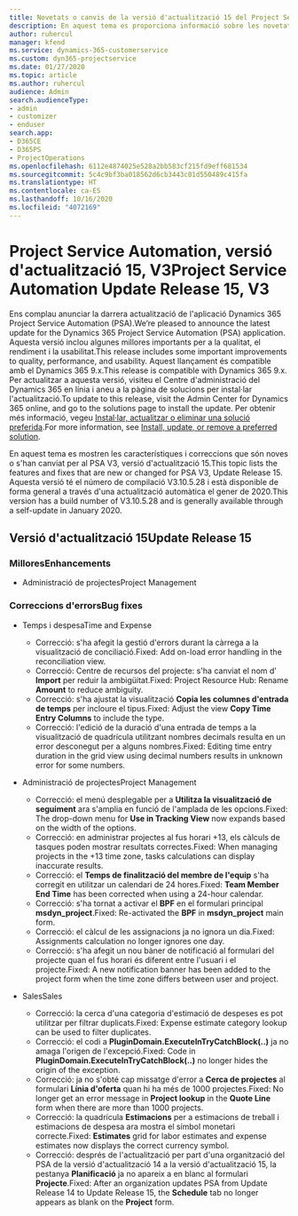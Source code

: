 ```yaml
---
title: Novetats o canvis de la versió d'actualització 15 del Project Service Automation, V3
description: En aquest tema es proporciona informació sobre les novetats a la versió d'actualització 15 del Project Service Automation, V3.
author: ruhercul
manager: kfend
ms.service: dynamics-365-customerservice
ms.custom: dyn365-projectservice
ms.date: 01/27/2020
ms.topic: article
ms.author: ruhercul
audience: Admin
search.audienceType:
- admin
- customizer
- enduser
search.app:
- D365CE
- D365PS
- ProjectOperations
ms.openlocfilehash: 6112e4874025e528a2bb583cf215fd9eff681534
ms.sourcegitcommit: 5c4c9bf3ba018562d6cb3443c01d550489c415fa
ms.translationtype: HT
ms.contentlocale: ca-ES
ms.lasthandoff: 10/16/2020
ms.locfileid: "4072169"
---
```

# <a name="project-service-automation-update-release-15-v3"></a><span data-ttu-id="289a6-103">Project Service Automation, versió d'actualització 15, V3</span><span class="sxs-lookup"><span data-stu-id="289a6-103">Project Service Automation Update Release 15, V3</span></span>

<span data-ttu-id="289a6-104">Ens complau anunciar la darrera actualització de l'aplicació Dynamics 365 Project Service Automation (PSA).</span><span class="sxs-lookup"><span data-stu-id="289a6-104">We’re pleased to announce the latest update for the Dynamics 365 Project Service Automation (PSA) application.</span></span> <span data-ttu-id="289a6-105">Aquesta versió inclou algunes millores importants per a la qualitat, el rendiment i la usabilitat.</span><span class="sxs-lookup"><span data-stu-id="289a6-105">This release includes some important improvements to quality, performance, and usability.</span></span> <span data-ttu-id="289a6-106">Aquest llançament és compatible amb el Dynamics 365 9.x.</span><span class="sxs-lookup"><span data-stu-id="289a6-106">This release is compatible with Dynamics 365 9.x.</span></span> <span data-ttu-id="289a6-107">Per actualitzar a aquesta versió, visiteu el Centre d'administració del Dynamics 365 en línia i aneu a la pàgina de solucions per instal·lar l'actualització.</span><span class="sxs-lookup"><span data-stu-id="289a6-107">To update to this release, visit the Admin Center for Dynamics 365 online, and go to the solutions page to install the update.</span></span> <span data-ttu-id="289a6-108">Per obtenir més informació, vegeu [Instal·lar, actualitzar o eliminar una solució preferida](https://docs.microsoft.com/power-platform/admin/install-remove-preferred-solution).</span><span class="sxs-lookup"><span data-stu-id="289a6-108">For more information, see [Install, update, or remove a preferred solution](https://docs.microsoft.com/power-platform/admin/install-remove-preferred-solution).</span></span>

<span data-ttu-id="289a6-109">En aquest tema es mostren les característiques i correccions que són noves o s'han canviat per al PSA V3, versió d'actualització 15.</span><span class="sxs-lookup"><span data-stu-id="289a6-109">This topic lists the features and fixes that are new or changed for PSA V3, Update Release 15.</span></span> <span data-ttu-id="289a6-110">Aquesta versió té el número de compilació V3.10.5.28 i està disponible de forma general a través d'una actualització automàtica el gener de 2020.</span><span class="sxs-lookup"><span data-stu-id="289a6-110">This version has a build number of V3.10.5.28 and is generally available through a self-update in January 2020.</span></span>

## <a name="update-release-15"></a><span data-ttu-id="289a6-111">Versió d'actualització 15</span><span class="sxs-lookup"><span data-stu-id="289a6-111">Update Release 15</span></span> 

### <a name="enhancements"></a><span data-ttu-id="289a6-112">Millores</span><span class="sxs-lookup"><span data-stu-id="289a6-112">Enhancements</span></span>

- <span data-ttu-id="289a6-113">Administració de projectes</span><span class="sxs-lookup"><span data-stu-id="289a6-113">Project Management</span></span>

### <a name="bug-fixes"></a><span data-ttu-id="289a6-114">Correccions d'errors</span><span class="sxs-lookup"><span data-stu-id="289a6-114">Bug fixes</span></span>

- <span data-ttu-id="289a6-115">Temps i despesa</span><span class="sxs-lookup"><span data-stu-id="289a6-115">Time and Expense</span></span>

  - <span data-ttu-id="289a6-116">Correcció: s'ha afegit la gestió d'errors durant la càrrega a la visualització de conciliació.</span><span class="sxs-lookup"><span data-stu-id="289a6-116">Fixed: Add on-load error handling in the reconciliation view.</span></span>
  - <span data-ttu-id="289a6-117">Correcció: Centre de recursos del projecte: s'ha canviat el nom d' **Import** per reduir la ambigüitat.</span><span class="sxs-lookup"><span data-stu-id="289a6-117">Fixed: Project Resource Hub: Rename **Amount** to reduce ambiguity.</span></span>
  - <span data-ttu-id="289a6-118">Correcció: s'ha ajustat la visualització **Copia les columnes d'entrada de temps** per incloure el tipus.</span><span class="sxs-lookup"><span data-stu-id="289a6-118">Fixed: Adjust the view **Copy Time Entry Columns** to include the type.</span></span>
  - <span data-ttu-id="289a6-119">Correcció: l'edició de la duració d'una entrada de temps a la visualització de quadrícula utilitzant nombres decimals resulta en un error desconegut per a alguns nombres.</span><span class="sxs-lookup"><span data-stu-id="289a6-119">Fixed: Editing time entry duration in the grid view using decimal numbers results in unknown error for some numbers.</span></span>

- <span data-ttu-id="289a6-120">Administració de projectes</span><span class="sxs-lookup"><span data-stu-id="289a6-120">Project Management</span></span>

  - <span data-ttu-id="289a6-121">Correcció: el menú desplegable per a **Utilitza la visualització de seguiment** ara s'amplia en funció de l'amplada de les opcions.</span><span class="sxs-lookup"><span data-stu-id="289a6-121">Fixed: The drop-down menu for **Use in Tracking View** now expands based on the width of the options.</span></span>
  - <span data-ttu-id="289a6-122">Correcció: en administrar projectes al fus horari +13, els càlculs de tasques poden mostrar resultats correctes.</span><span class="sxs-lookup"><span data-stu-id="289a6-122">Fixed: When managing projects in the +13 time zone, tasks calculations can display inaccurate results.</span></span>
  - <span data-ttu-id="289a6-123">Correcció: el **Temps de finalització del membre de l'equip** s'ha corregit en utilitzar un calendari de 24 hores.</span><span class="sxs-lookup"><span data-stu-id="289a6-123">Fixed: **Team Member End Time** has been corrected when using a 24-hour calendar.</span></span>
  - <span data-ttu-id="289a6-124">Correcció: s'ha tornat a activar el **BPF** en el formulari principal **msdyn_project**.</span><span class="sxs-lookup"><span data-stu-id="289a6-124">Fixed: Re-activated the **BPF** in **msdyn_project** main form.</span></span>
  - <span data-ttu-id="289a6-125">Correcció: el càlcul de les assignacions ja no ignora un dia.</span><span class="sxs-lookup"><span data-stu-id="289a6-125">Fixed: Assignments calculation no longer ignores one day.</span></span>
  - <span data-ttu-id="289a6-126">Correcció: s'ha afegit un nou bàner de notificació al formulari del projecte quan el fus horari és diferent entre l'usuari i el projecte.</span><span class="sxs-lookup"><span data-stu-id="289a6-126">Fixed: A new notification banner has been added to the project form when the time zone differs between user and project.</span></span>

- <span data-ttu-id="289a6-127">Sales</span><span class="sxs-lookup"><span data-stu-id="289a6-127">Sales</span></span>

  - <span data-ttu-id="289a6-128">Correcció: la cerca d'una categoria d'estimació de despeses es pot utilitzar per filtrar duplicats.</span><span class="sxs-lookup"><span data-stu-id="289a6-128">Fixed: Expense estimate category lookup can be used to filter duplicates.</span></span>
  - <span data-ttu-id="289a6-129">Correcció: el codi a **PluginDomain.ExecuteInTryCatchBlock(..)** ja no amaga l'origen de l'excepció.</span><span class="sxs-lookup"><span data-stu-id="289a6-129">Fixed: Code in **PluginDomain.ExecuteInTryCatchBlock(..)** no longer hides the origin of the exception.</span></span>
  - <span data-ttu-id="289a6-130">Correcció: ja no s'obté cap missatge d'error a **Cerca de projectes** al formulari **Línia d'oferta** quan hi ha més de 1000 projectes.</span><span class="sxs-lookup"><span data-stu-id="289a6-130">Fixed: No longer get an error message in **Project lookup** in the **Quote Line** form when there are more than 1000 projects.</span></span>
  - <span data-ttu-id="289a6-131">Correcció: la quadrícula **Estimacions** per a estimacions de treball i estimacions de despesa ara mostra el símbol monetari correcte.</span><span class="sxs-lookup"><span data-stu-id="289a6-131">Fixed: **Estimates** grid for labor estimates and expense estimates now displays the correct currency symbol.</span></span>
  - <span data-ttu-id="289a6-132">Correcció: després de l'actualització per part d'una organització del PSA de la versió d'actualització 14 a la versió d'actualització 15, la pestanya **Planificació** ja no apareix a en blanc al formulari **Projecte**.</span><span class="sxs-lookup"><span data-stu-id="289a6-132">Fixed: After an organization updates PSA from Update Release 14 to Update Release 15, the **Schedule** tab no longer appears as blank on the **Project** form.</span></span>
